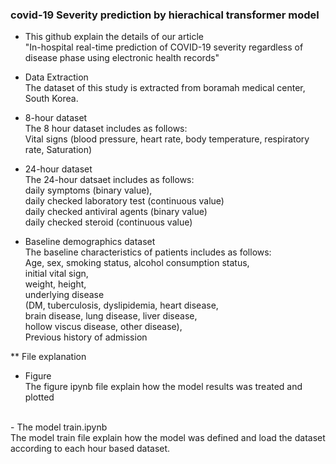 ### covid-19 Severity prediction by hierachical transformer model 

* This github explain the details of our article <br>
"In-hospital real-time prediction of COVID-19 severity regardless of disease phase using electronic health records"

* Data Extraction <br>
The dataset of this study is extracted from boramah medical center, South Korea.<br>

* 8-hour dataset <br>
The 8 hour dataset includes as follows:<br>
Vital signs (blood pressure, heart rate, body temperature, respiratory rate, Saturation)

* 24-hour dataset <br>
The 24-hour datsaet includes as follows:<br>
daily symptoms (binary value), <br>
daily checked laboratory test (continuous value) <br>
daily checked antiviral agents (binary value) <br>
daily checked steroid (continuous value)

* Baseline demographics dataset <br>
The baseline characteristics of patients includes as follows: <br>
Age, sex, smoking status, alcohol consumption status, <br>
initial vital sign,  <br>
weight, height,  <br>
underlying disease <br>
   (DM, tuberculosis, dyslipidemia, heart disease,  <br>
   brain disease, lung disease, liver disease,  <br>
   hollow viscus disease, other disease), <br>
Previous history of admission <br>

** File explanation
- Figure <br>
The figure ipynb file explain how the model results was treated and plotted <br>
<br>
- The model train.ipynb <br>
The model train file explain how the model was defined and load the dataset according to each hour based dataset. 

